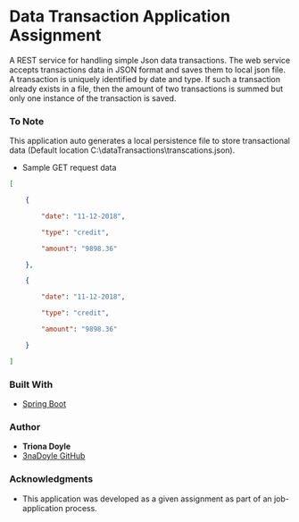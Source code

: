 # Data Transaction Application Assignment 

A REST service for handling simple Json data transactions. 
The web service accepts transactions data in JSON format and saves them to local json file. 
A transaction is uniquely identified by date and type. If such a transaction already exists in a file, then the amount of two transactions is summed but only one instance of the transaction is saved.

### To Note

This application auto generates a local persistence file to store transactional data 
(Default location C:\dataTransactions\transcations.json).

* Sample GET request data
```json
[

    {

        "date": "11-12-2018",

        "type": "credit",

        "amount": "9898.36"

    },

    {

        "date": "11-12-2018",

        "type": "credit",

        "amount": "9898.36"

    }

]
```

### Built With

* [Spring Boot](https://spring.io/projects/spring-boot) 


### Author

* **Triona Doyle** 
* [3naDoyle GitHub](https://github.com/3naDoyle) 


### Acknowledgments

* This application was developed as a given assignment as part of an job-application process. 

